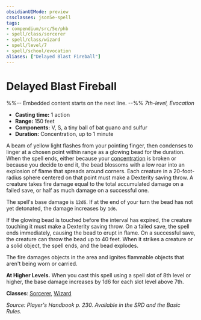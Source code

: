 ```yaml
---
obsidianUIMode: preview
cssclasses: json5e-spell
tags:
- compendium/src/5e/phb
- spell/class/sorcerer
- spell/class/wizard
- spell/level/7
- spell/school/evocation
aliases: ["Delayed Blast Fireball"]
---
```

# Delayed Blast Fireball
%%-- Embedded content starts on the next line. --%%
*7th-level, Evocation*  

- **Casting time:** 1 action
- **Range:** 150 feet
- **Components:** V, S, a tiny ball of bat guano and sulfur
- **Duration:** Concentration, up to 1 minute

A beam of yellow light flashes from your pointing finger, then condenses to linger at a chosen point within range as a glowing bead for the duration. When the spell ends, either because your [concentration](rules/conditions.md#concentration) is broken or because you decide to end it, the bead blossoms with a low roar into an explosion of flame that spreads around corners. Each creature in a 20-foot-radius sphere centered on that point must make a Dexterity saving throw. A creature takes fire damage equal to the total accumulated damage on a failed save, or half as much damage on a successful one.

The spell's base damage is `12d6`. If at the end of your turn the bead has not yet detonated, the damage increases by `1d6`.

If the glowing bead is touched before the interval has expired, the creature touching it must make a Dexterity saving throw. On a failed save, the spell ends immediately, causing the bead to erupt in flame. On a successful save, the creature can throw the bead up to 40 feet. When it strikes a creature or a solid object, the spell ends, and the bead explodes.

The fire damages objects in the area and ignites flammable objects that aren't being worn or carried.

**At Higher Levels.** When you cast this spell using a spell slot of 8th level or higher, the base damage increases by 1d6 for each slot level above 7th.

**Classes**: [Sorcerer](compendium/classes/sorcerer.md), [Wizard](compendium/classes/wizard.md)

*Source: Player's Handbook p. 230. Available in the SRD and the Basic Rules.*